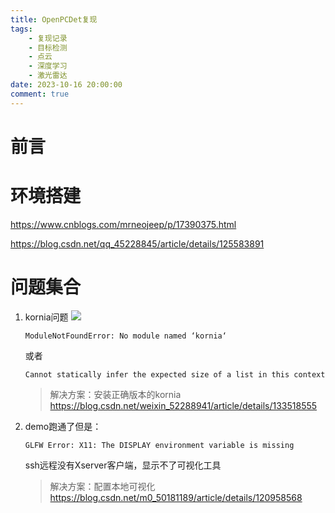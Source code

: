 ```yaml
---
title: OpenPCDet复现
tags: 
    - 复现记录
    - 目标检测
    - 点云
    - 深度学习
    - 激光雷达
date: 2023-10-16 20:00:00
comment: true
---
```


# 前言

# 环境搭建

https://www.cnblogs.com/mrneojeep/p/17390375.html

https://blog.csdn.net/qq_45228845/article/details/125583891

# 问题集合

1.  kornia问题
    ![](2023-10-16-19-58-11.png)
    ```
    ModuleNotFoundError: No module named ‘kornia‘
    ```
    或者
    ```
    Cannot statically infer the expected size of a list in this context
    ```

    > 解决方案：安装正确版本的kornia
    > https://blog.csdn.net/weixin_52288941/article/details/133518555

2.  demo跑通了但是：
    ```
    GLFW Error: X11: The DISPLAY environment variable is missing
    ```

    ssh远程没有Xserver客户端，显示不了可视化工具

    > 解决方案：配置本地可视化
    > https://blog.csdn.net/m0_50181189/article/details/120958568

